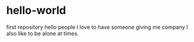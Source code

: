 # hello-world
first repository
hello people
I love to have someone giving me company
I also like to be alone at times.
